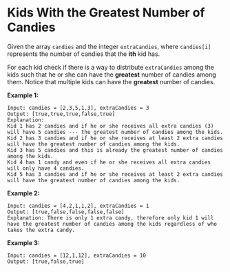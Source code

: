 # Kids With the Greatest Number of Candies

Given the array ```candies``` and the integer ```extraCandies```, where ```candies[i]``` represents the number of candies that the **ith** kid has.

For each kid check if there is a way to distribute ```extraCandies``` among the kids such that he or she can have the **greatest** number of candies among them. Notice that multiple kids can have the **greatest** number of candies.

**Example 1:**
```
Input: candies = [2,3,5,1,3], extraCandies = 3
Output: [true,true,true,false,true] 
Explanation: 
Kid 1 has 2 candies and if he or she receives all extra candies (3) will have 5 candies --- the greatest number of candies among the kids. 
Kid 2 has 3 candies and if he or she receives at least 2 extra candies will have the greatest number of candies among the kids. 
Kid 3 has 5 candies and this is already the greatest number of candies among the kids. 
Kid 4 has 1 candy and even if he or she receives all extra candies will only have 4 candies. 
Kid 5 has 3 candies and if he or she receives at least 2 extra candies will have the greatest number of candies among the kids. 
```

**Example 2:**
```
Input: candies = [4,2,1,1,2], extraCandies = 1
Output: [true,false,false,false,false] 
Explanation: There is only 1 extra candy, therefore only kid 1 will have the greatest number of candies among the kids regardless of who takes the extra candy.
```

**Example 3:**
```
Input: candies = [12,1,12], extraCandies = 10
Output: [true,false,true]
```